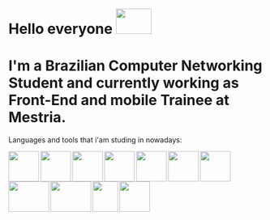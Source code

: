 
 # Hello everyone <img align="rigth" width="70" height="50" src="https://images.emojiterra.com/google/android-11/512px/1f525.png"> 
 # I'm a Brazilian Computer Networking Student and currently working as Front-End and mobile Trainee at Mestria.
 
  Languages and tools that i'am studing in nowadays:
 
 <img align="left" width="60" height="60" src="https://cdn.freebiesupply.com/logos/thumbs/2x/react-1-logo.png">
 <img align="left" width="60" height="60" src="https://fei.edu.br/~gwachs/disciplinas/CC4670/slides/Aula05/slides/images/react_native_logo.png">
 <img align="left" width="60" height="60" src="https://user-images.githubusercontent.com/63877012/118017180-aef29b00-b32c-11eb-8e6b-4aeb8fcdc533.png">
 <img align="left" width="60" height="60" src="https://upload.wikimedia.org/wikipedia/commons/thumb/9/99/Unofficial_JavaScript_logo_2.svg/480px-Unofficial_JavaScript_logo_2.svg.png">
 <img align="left" width="60" height="60" src="https://image.flaticon.com/icons/png/512/919/919826.png">
 <img align="left" width="60" height="60" src="https://mauriciomikulski.github.io/img/logos/html.png">
 <img align="left" width="60" height="60" src="https://git-scm.com/images/logos/downloads/Git-Icon-1788C.png">
  <img align="left" width="80" height="60" src="https://www.docker.com/sites/default/files/d8/2019-07/Moby-logo.png">
 <img align="left" width="80" height="60" src="https://devtools.com.br/blog/wp-content/uploads/2013/06/MySQL-Logo.wine_.png">
 <img align="left" width="50" height="60" src="https://upload.wikimedia.org/wikipedia/commons/0/01/Windows_Terminal_Logo_256x256.png">
 <img align="left" width="60" height="60" src="https://brandslogos.com/wp-content/uploads/thumbs/php-logo-vector.svg">


